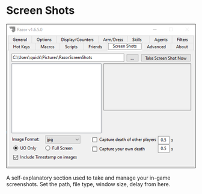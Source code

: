 # Screen Shots

![ss](images/screenshots.png)

A self-explanatory section used to take and manage your in-game screenshots.  Set the path, file type, window size, delay from here.